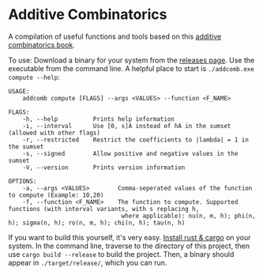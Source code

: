 # Additive Combinatorics

A compilation of useful functions and tools based on this [additive combinatorics book](https://arxiv.org/pdf/1705.07444.pdf).

To use: Download a binary for your system from the [releases page](https://github.com/torrencem/addcomb/releases). Use the executable from the command line. A helpful place to start is ``./addcomb.exe compute --help``:

    USAGE:
        addcomb compute [FLAGS] --args <VALUES> --function <F_NAME>

    FLAGS:
        -h, --help          Prints help information
        -i, --interval      Use [0, s]A instead of hA in the sumset (allowed with other flags)
        -r, --restricted    Restrict the coefficients to |lambda| = 1 in the sumset
        -s, --signed        Allow positive and negative values in the sumset
        -V, --version       Prints version information

    OPTIONS:
        -a, --args <VALUES>        Comma-seperated values of the function to compute (Example: 10,20)
        -f, --function <F_NAME>    The function to compute. Supported functions (with interval variants, with s replacing h,
                                    where applicable): nu(n, m, h); phi(n, h); sigma(n, h); ro(n, m, h); chi(n, h); tau(n, h)



If you want to build this yourself, it's very easy. [Install rust & cargo](https://www.rust-lang.org/tools/install) on your system. In the command line, traverse to the directory of this project, then use ``cargo build --release`` to build the project. Then, a binary should appear in ``./target/release/``, which you can run.